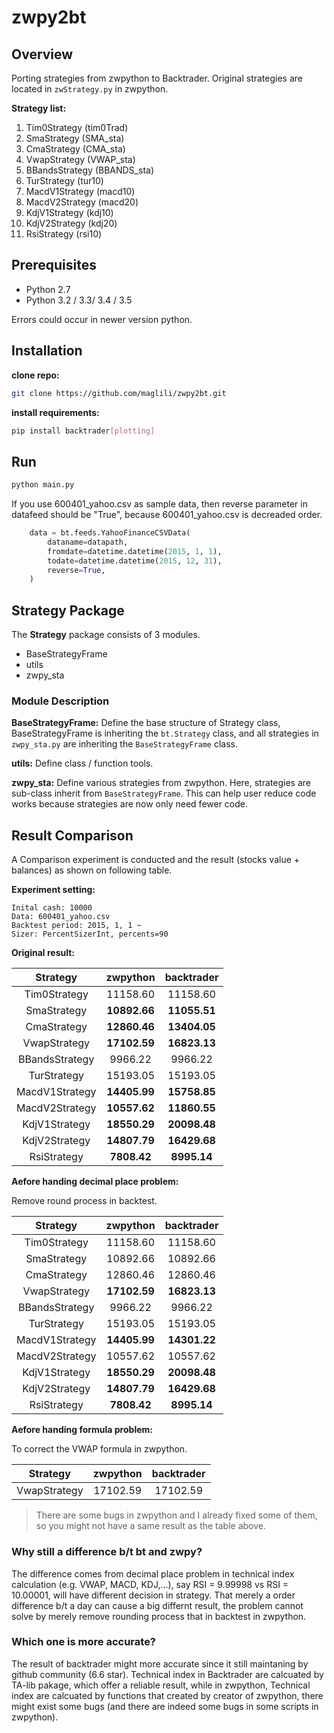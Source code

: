 # zwpy2bt

## Overview

Porting strategies from zwpython to Backtrader.
Original strategies are located in `zwStrategy.py` in zwpython.

**Strategy list:**

1. Tim0Strategy (tim0Trad)
2. SmaStrategy (SMA_sta)
3. CmaStrategy (CMA_sta)
4. VwapStrategy (VWAP_sta)
5. BBandsStrategy (BBANDS_sta)
6. TurStrategy (tur10)
7. MacdV1Strategy (macd10)
8. MacdV2Strategy (macd20)
9. KdjV1Strategy (kdj10)
10. KdjV2Strategy (kdj20)
11. RsiStrategy (rsi10)

## Prerequisites

- Python 2.7
- Python 3.2 / 3.3/ 3.4 / 3.5

Errors could occur in newer version python.

## Installation

**clone repo:**

```bash
git clone https://github.com/maglili/zwpy2bt.git
```

**install requirements:**

```bash
pip install backtrader[plotting]
```

## Run

```bash
python main.py
```

If you use 600401_yahoo.csv as sample data, then reverse parameter
in datafeed should be "True",
because 600401_yahoo.csv is decreaded order.

```python
    data = bt.feeds.YahooFinanceCSVData(
        dataname=datapath,
        fromdate=datetime.datetime(2015, 1, 1),
        todate=datetime.datetime(2015, 12, 31),
        reverse=True,
    )
```

## Strategy Package

The **Strategy** package consists of 3 modules.

- BaseStrategyFrame
- utils
- zwpy_sta

### Module Description

**BaseStrategyFrame:** Define the base structure of Strategy class,
BaseStrategyFrame is inheriting the `bt.Strategy` class,
and all strategies in `zwpy_sta.py` are
inheriting the `BaseStrategyFrame` class.

**utils:** Define class / function tools.

**zwpy_sta:** Define various strategies from zwpython.
Here, strategies are sub-class inherit from `BaseStrategyFrame`.
This can help user reduce code works because strategies
are now only need fewer code.

## Result Comparison

A Comparison experiment is conducted and the result (stocks value + balances) as shown on following table.

**Experiment setting:**

```text
Inital cash: 10000
Data: 600401_yahoo.csv
Backtest period: 2015, 1, 1 ~
Sizer: PercentSizerInt, percents=90
```

**Original result:**

|    Strategy    |   zwpython   |  backtrader  |
| :------------: | :----------: | :----------: |
|  Tim0Strategy  |   11158.60   |   11158.60   |
|  SmaStrategy   | **10892.66** | **11055.51** |
|  CmaStrategy   | **12860.46** | **13404.05** |
|  VwapStrategy  | **17102.59** | **16823.13** |
| BBandsStrategy |   9966.22    |   9966.22    |
|  TurStrategy   |   15193.05   |   15193.05   |
| MacdV1Strategy | **14405.99** | **15758.85** |
| MacdV2Strategy | **10557.62** | **11860.55** |
| KdjV1Strategy  | **18550.29** | **20098.48** |
| KdjV2Strategy  | **14807.79** | **16429.68** |
|  RsiStrategy   | **7808.42**  | **8995.14**  |

**Aefore handing decimal place problem:**

Remove round process in backtest.

|    Strategy    |   zwpython   |  backtrader  |
| :------------: | :----------: | :----------: |
|  Tim0Strategy  |   11158.60   |   11158.60   |
|  SmaStrategy   |   10892.66   |   10892.66   |
|  CmaStrategy   |   12860.46   |   12860.46   |
|  VwapStrategy  | **17102.59** | **16823.13** |
| BBandsStrategy |   9966.22    |   9966.22    |
|  TurStrategy   |   15193.05   |   15193.05   |
| MacdV1Strategy | **14405.99** | **14301.22** |
| MacdV2Strategy |   10557.62   |   10557.62   |
| KdjV1Strategy  | **18550.29** | **20098.48** |
| KdjV2Strategy  | **14807.79** | **16429.68** |
|  RsiStrategy   | **7808.42**  | **8995.14**  |

**Aefore handing formula problem:**

To correct the VWAP formula in zwpython.

|   Strategy   | zwpython | backtrader |
| :----------: | :------: | :--------: |
| VwapStrategy | 17102.59 |  17102.59  |

>There are some bugs in zwpython
>and I already fixed some of them,
>so you might not have a same result as the table above.

### Why still a difference b/t bt and zwpy?

The difference comes from decimal place problem
in technical index calculation (e.g. VWAP, MACD, KDJ,...),
say RSI = 9.99998 vs RSI = 10.00001, will have different decision in strategy.
That merely a order difference b/t a day can cause a big differnt result,
the problem cannot solve by merely remove rounding  process
that in backtest in zwpython.

### Which one is more accurate?

The result of backtrader might more accurate since it still maintaning
by github community (6.6 star).
Technical index in Backtrader are calcuated by TA-lib pakage,
which offer a reliable result,
while in zwpython, Technical index are calcuated by functions
that created by creator of zwpython, there might exist some bugs
(and there are indeed some bugs in some scripts in zwpython).
